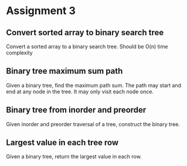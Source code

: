 # Assignment 3

## Convert sorted array to binary search tree
Convert a sorted array to a binary search tree. Should be O(n) time complexity

## Binary tree maximum sum path
Given a binary tree, find the maximum path sum. The path may start and end at any node in the tree. It may only visit each node once.

## Binary tree from inorder and preorder
Given inorder and preorder traversal of a tree, construct the binary tree.

## Largest value in each tree row
Given a binary tree, return the largest value in each row.